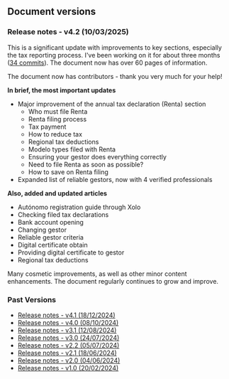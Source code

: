 ## Document versions

### Release notes - v4.2 (10/03/2025)

This is a significant update with improvements to key sections, especially the tax reporting process. I've been working
on it for about three months ([34 commits](https://bit.ly/it-autonomos-github)). The document now has over 60 pages of
information.

The document now has contributors - thank you very much for your help!

**In brief, the most important updates**

- Major improvement of the annual tax declaration (Renta) section
    - Who must file Renta
    - Renta filing process
    - Tax payment
    - How to reduce tax
    - Regional tax deductions
    - Modelo types filed with Renta
    - Ensuring your gestor does everything correctly
    - Need to file Renta as soon as possible?
    - How to save on Renta filing
- Expanded list of reliable gestors, now with 4 verified professionals

**Also, added and updated articles**

- Autónomo registration guide through Xolo
- Checking filed tax declarations
- Bank account opening
- Changing gestor
- Reliable gestor criteria
- Digital certificate obtain
- Providing digital certificate to gestor
- Regional tax deductions

Many cosmetic improvements, as well as other minor content enhancements. The document regularly continues to grow and
improve.

### Past Versions

- [Release notes - v4.1 (18/12/2024)](en/versions/4.1.html)
- [Release notes - v4.0 (08/10/2024)](en/versions/4.0.html)
- [Release notes - v3.1 (12/08/2024)](en/versions/3.1.html)
- [Release notes - v3.0 (24/07/2024)](en/versions/3.0.html)
- [Release notes - v2.2 (05/07/2024)](en/versions/2.2.html)
- [Release notes - v2.1 (18/06/2024)](en/versions/2.1.html)
- [Release notes - v2.0 (04/06/2024)](en/versions/2.0.html)
- [Release notes - v1.0 (20/02/2024)](en/versions/1.0.html)
